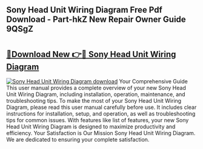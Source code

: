 ## Sony Head Unit Wiring Diagram Free Pdf Download - Part-hkZ New Repair Owner Guide 9QSgZ

# <h2><a href="http://dfseval.blite.top/?on=Sony+Head+Unit+Wiring+Diagram">🔗Download New 👉🔴 Sony Head Unit Wiring Diagram</a></h2>

[![Sony Head Unit Wiring Diagram download](https://i.imgur.com/lujVjoI.png)](http://dfseval.blite.top/?on=Sony+Head+Unit+Wiring+Diagram)
Your Comprehensive Guide This user manual provides a complete overview of your new Sony Head Unit Wiring Diagram, including installation, operation, maintenance, and troubleshooting tips. To make the most of your Sony Head Unit Wiring Diagram, please read this user manual carefully before use. It includes clear instructions for installation, setup, and operation, as well as troubleshooting tips for common issues. With features like list of features, your new Sony Head Unit Wiring Diagram is designed to maximize productivity and efficiency. Your Satisfaction is Our Mission Sony Head Unit Wiring Diagram. We are dedicated to ensuring your complete satisfaction.
